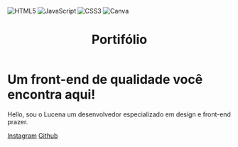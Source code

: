 ![HTML5](https://img.shields.io/badge/html5-%23E34F26.svg?style=for-the-badge&logo=html5&logoColor=white) ![JavaScript](https://img.shields.io/badge/javascript-%23323330.svg?style=for-the-badge&logo=javascript&logoColor=%23F7DF1E) ![CSS3](https://img.shields.io/badge/css3-%231572B6.svg?style=for-the-badge&logo=css3&logoColor=white) ![Canva](https://img.shields.io/badge/Canva-%2300C4CC.svg?style=for-the-badge&logo=Canva&logoColor=white) 


<body>
  <header> <h1> Portifólio</h1> </header>
  <main>

   <h1> Um <strong> front-end</strong> de qualidade você encontra aqui!</h1>
   <p> Hello, sou o Lucena um desenvolvedor especializado em design e front-end  prazer.</p>
   <a href="https://instagram.com/biel.lucenaa">Instagram</a>
   <a href="https://github.com/freysta">Github</a>
	<p>
		<span class="gmail"><i class="fa fa-envelope"></i></span>
		<span class="github"><i class="fa fa-github"></i></span>
    </p>




